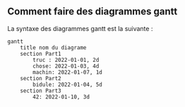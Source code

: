 ## Comment faire des diagrammes gantt
La syntaxe des diagrammes gantt est la suivante :

```mermaid
gantt 
    title nom du diagrame 
    section Part1 
        truc : 2022-01-01, 2d
        chose: 2022-01-03, 4d
        machin: 2022-01-07, 1d
    section Part2
        bidule: 2022-01-04, 5d
    section Part3
        42: 2022-01-10, 3d
```
